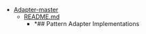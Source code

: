 - <a href = "E:\Node_projects\Node_Way\ArchivTSH_2\ArhivTimur_2\Adapter-master\cat.Adapter-master\dir.Adapter-master.md">Adapter-master</a>
    - <a href = "E:\Node_projects\Node_Way\ArchivTSH_2\ArhivTimur_2\Adapter-master\README.md">README.md</a>
        - *## Pattern Adapter Implementations

